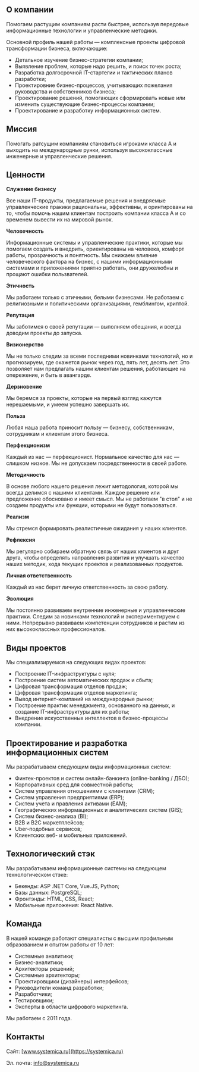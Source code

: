## О компании

Помогаем растущим компаниям расти быстрее, используя передовые информационные технологии и управленческие методики. 

Основной профиль нашей работы — комплексные проекты цифровой трансформации бизнеса, включающие:

*   Детальное изучение бизнес-стратегии компании;
*   Выявление проблем, которые надо решить, и поиск точек роста;
*   Разработка долгосрочной IT-стартегии и тактических планов разработки;
*   Проектировние бизнес-процессов, учитывающих пожелания руководства и собственников бизнеса;
*   Проектирование решений, помогающих сформировать новые или изменить существующие бизнес-процессы компании;
*   Проектирование и разработку информационных систем.

## Миссия
Помогать ратсущим компаниям становиться игроками класса А и выходить на международные рунки, используя высококлассные инженерные и управленческие решения.

## Ценности
**Служение бизнесу** 

Все наши IT-продукты, предлагаемые решения и внедряемые управленческие пракики рациональны, эффективны, и оринтированы на то, чтобы помочь нашим клиентам построить компании класса А и со временем вывести их на мировой рынок.

**Человечность**

Информационные системы и управленческие практики, которые мы помогаем создать и внедрить, ориентированы на человека, комфорт работы, прозрачность и понятность. Мы снижаем влияние человеческого фактора на бизнес, с нашими информационными системами и приложениями приятно работать, они дружелюбны и прощают ошибки пользвателей.

**Этичность**

Мы работаем только с этичными, белыми бизнесами. Не работаем с религиозными и политическими организациями, гемблингом, криптой.

**Репутация**

Мы заботимся о своей репутации — выполняем обещания, и всегда доводим проекты до запуска.

**Визионерство**

Мы не только следим за всеми последними новинками технологий, но и прогнозируем, где окажется рынок через год, пять лет, десять лет. Это позволяет нам предлагать нашим клиентам решения, работающие на опережение, и быть в авангарде.

**Дерзновение**

Мы беремся за проекты, которые на первый взгляд кажутся нерешаемыми, и умеем успешно завершать их.

**Польза**

Любая наша работа приносит пользу — бизнесу, собственникам, сотрудникам и клиентам этого бизнеса.

**Перфекционизм**

Каждый из нас — перфекционист. Нормальное качество для нас — слишком низкое. Мы не допускаем посредственности в своей работе.

**Методичность**

В основе любого нашего решения лежит методология, которой мы всегда делимся с нашими клиентами. Каждое решение или предложение обосновано и имеет смысл. Мы не работаем "в стол" и не создаем продукты или функции, которыми не будут пользоваться.

**Реализм**

Мы стремся формировать реалистичные ожидания у наших клиентов. 

**Рефлексия**

Мы регулярно собираем обратную связь от наших клиентов и друг друга, чтобы определять направления развития и улучшать качество наших методик, хода текущих проектов и реализованных продуктов.

**Личная ответственность**

Каждый из нас берет личную ответственность за свою работу.

**Эволюция**

Мы постоянно развиваем внутренние инженерные и управленческие практики. Следим за новинками технологий и экспериментируем с ними. Непрерывно развиваем компетенции сотрудников и растим из них высококлассных профессионалов.


## Виды проектов
Мы специализируемся на следующих видах проектов:
*   Построение IT-инфраструктуры с нуля;
*   Построение систем автоматических продаж и сбыта;
*   Цифровая трансформация отделов продаж;
*   Цифровая трансформация отделов маркетинга;
*   Вывод интернет-компаний на международные рынки;
*   Построение практик менеджмента, основанного на данных, и создание IT-инфраструктуры для их работы;
*   Внедрение искусственных интеллектов в бизнес-процессы компании.

## Проектирование и разработка информационных систем
Мы разрабатываем следующим виды информационных систем:
*   Финтек-проектов и систем онлайн-банкинга (online-banking / ДБО);
*   Корпоративных сред для совместной работы;
*   Систем управления отношениями с клиентами (CRM);
*   Систем управления предприятиями (ERP);
*   Систем учета и правления активами (EAM);
*   Географических информационных и аналитических систем (GIS);
*   Систем бизнес-анализа (BI);
*   B2B и B2C маркетплейсов;
*   Uber-подобных сервисов;
*   Клиентских веб- и мобильных приложений.

## Технологический стэк
Мы разрабатываем информационные системы на следующем технологическом стэке:
*   Бекенды: ASP .NET Core, Vue.JS, Python;
*   Базы данных: PostgreSQL;
*   Фронтэнды: HTML, CSS, React;
*   Мобильные приложения: React Native.

## Команда
В нашей команде работают специалисты с высшим профильным образованием и опытом работы от 10 лет:
*   Системные аналитики;
*   Бизнес-аналитики;
*   Архитекторы решений;
*   Системные архитекторы;
*   Проектировщики (дизайнеры) интерфейсов;
*   Руководители команд разработки;
*   Разработчики;
*   Тестировщики;
*   Эксперты в области цифрового маркетинга.

Мы работаем с 2011 года.

## Контакты

Сайт: [www.systemica.ru](https://systemica.ru)

Эл. почта: [info@systemica.ru](mailto:info@systemica.ru)
